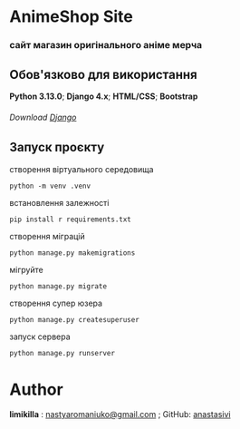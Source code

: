 # AnimeShop Site

### сайт магазин оригінального аніме мерча

## Обов'язково для використання

**Python 3.13.0**;
**Django 4.x**;
**HTML/CSS**;
**Bootstrap**

###### Download [Django](https://www.djangoproject.com)

## Запуск проєкту

створення віртуального середовища
```
python -m venv .venv
```

встановлення залежності
```py
pip install r requirements.txt
```

створення міграцій
```
python manage.py makemigrations
```

мігруйте
```
python manage.py migrate
```

створення супер юзера
```
python manage.py createsuperuser
```

запуск сервера
```
python manage.py runserver
```

# Author

**limikilla** :
nastyaromaniuko@gmail.com ; GitHub: [anastasivi](https://github.com/anastasivi/finalproject)

